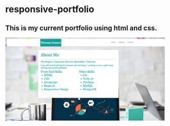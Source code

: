 # responsive-portfolio

## This is my current portfolio using html and css.

<img src="assets/images/Screen Shot 2019-11-13 at 9.30.11 PM.png">